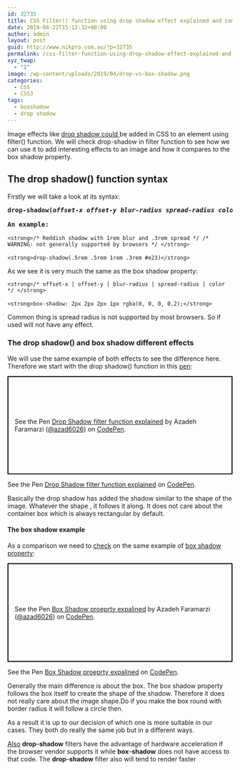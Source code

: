 ```yaml
---
id: 32735
title: CSS Filter() function using drop shadow effect explained and compared to box shadow property
date: 2019-04-22T15:12:32+00:00
author: admin
layout: post
guid: http://www.nikpro.com.au/?p=32735
permalink: /css-filter-function-using-drop-shadow-effect-explained-and-compared-to-box-shadow-property/
xyz_twap:
  - "1"
image: /wp-content/uploads/2019/04/drop-vs-box-shadow.png
categories:
  - CSS
  - CSS3
tags:
  - boxshadow
  - drop shadow
---
```

Image effects like <a rel="noreferrer noopener" aria-label="drop shadow could  (opens in a new tab)" href="https://developer.mozilla.org/en-US/docs/Web/CSS/filter-function/drop-shadow" target="_blank">drop shadow could </a>be added in CSS to an element using filter() function. We will check drop-shadow in filter function to see how we can use it to add interesting effects to an image and how it compares to the box shadow property.

## The drop shadow() function syntax

Firstly we will take a look at its syntax:

<pre class="wp-block-preformatted"><strong>drop-shadow(</strong><em><strong>offset-x</strong></em><strong> </strong><em><strong>offset-y</strong></em><strong> </strong><em><strong>blur-radius</strong></em><strong> </strong><em><strong>spread-radius</strong></em><strong> </strong><em><strong>color</strong></em><strong>);</strong><br /><br /><strong>An example:</strong><br /><br /><code>&lt;strong>/* Reddish shadow with 1rem blur and .3rem spread */ /* WARNING: not generally supported by browsers */ &lt;/strong></code><br /><br /><code>&lt;strong>drop-shadow(.5rem .5rem 1rem .3rem #e23)&lt;/strong></code></pre>

As we see it is very much the same as the box shadow property:

<pre class="wp-block-preformatted"><code>&lt;strong>/* offset-x | offset-y | blur-radius | spread-radius | color */ &lt;/strong></code><br /><br /><code>&lt;strong>box-shadow: 2px 2px 2px 1px rgba(0, 0, 0, 0.2);&lt;/strong></code></pre>

Common thing is spread radius is not supported by most browsers. So if used will not have any effect.

### The drop shadow() and box shadow different effects

We will use the same example of both effects to see the difference here. Therefore we start with the drop shadow() function in this <a href="https://codepen.io/azad6026/pen/BEwYyq" target="_blank" rel="noreferrer noopener" aria-label="pen (opens in a new tab)">pen</a>:

<p class="codepen" data-height="220" data-theme-id="0" data-default-tab="html,result" data-user="azad6026" data-slug-hash="BEwYyq" style="height: 220px; box-sizing: border-box; display: flex; align-items: center; justify-content: center; border: 2px solid black; margin: 1em 0; padding: 1em;" data-pen-title="Drop Shadow filter function explained">
  <span>See the Pen <a href="https://codepen.io/azad6026/pen/BEwYyq/"> Drop Shadow filter function explained</a> by Azadeh Faramarzi (<a href="https://codepen.io/azad6026">@azad6026</a>) on <a href="https://codepen.io">CodePen</a>.</span>
</p>

See the Pen  <a href="https://codepen.io/azad6026/pen/BEwYyq/" target="_blank" rel="noreferrer noopener" aria-label=" (opens in a new tab)">Drop Shadow filter function explained</a> on [CodePen](https://codepen.io). 

Basically the drop shadow has added the shadow similar to the shape of the image. Whatever the shape , it follows it along. It does not care about the container box which is always rectangular by default.

#### The box shadow example

As a comparison we need to <a href="https://codepen.io/azad6026/pen/ZZXvgE" target="_blank" rel="noreferrer noopener" aria-label="check (opens in a new tab)">check</a> on the same example of <a rel="noreferrer noopener" aria-label="box shadow property (opens in a new tab)" href="https://developer.mozilla.org/en-US/docs/Web/CSS/box-shadow" target="_blank">box shadow property</a>:

<p class="codepen" data-height="221" data-theme-id="0" data-default-tab="html,result" data-user="azad6026" data-slug-hash="ZZXvgE" style="height: 221px; box-sizing: border-box; display: flex; align-items: center; justify-content: center; border: 2px solid black; margin: 1em 0; padding: 1em;" data-pen-title="Box Shadow proeprty expalined">
  <span>See the Pen <a href="https://codepen.io/azad6026/pen/ZZXvgE/"> Box Shadow proeprty expalined</a> by Azadeh Faramarzi (<a href="https://codepen.io/azad6026">@azad6026</a>) on <a href="https://codepen.io">CodePen</a>.</span>
</p>

See the Pen  <a href="https://codepen.io/azad6026/pen/ZZXvgE/" target="_blank" rel="noreferrer noopener" aria-label=" (opens in a new tab)">Box Shadow proeprty expalined</a> on [CodePen](https://codepen.io). 

Generally the main difference is about the box. The box shadow property follows the box itself to create the shape of the shadow. Therefore it does not really care about the image shape.Do if you make the box round with border radius it will follow a circle then. 

As a result it is up to our decision of which one is more suitable in our cases. They both do really the same job but in a different ways. 

<a href="http://thenewcode.com/598/box-shadow-property-vs-drop-shadow-filter-a-complete-comparison" target="_blank" rel="noreferrer noopener" aria-label="Also (opens in a new tab)">Also</a> **drop**&#8211;**shadow** filters have the advantage of hardware acceleration if the browser vendor supports it while **box**&#8211;**shadow** does not have access to that code. The **drop**&#8211;**shadow** filter also will tend to render faster